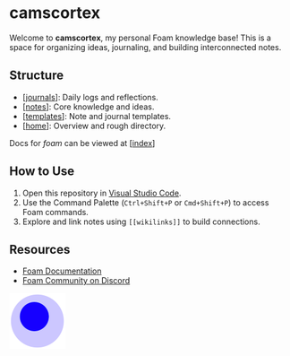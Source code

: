 # camscortex

Welcome to **camscortex**, my personal Foam knowledge base! This is a space for organizing ideas, journaling, and building interconnected notes.

## Structure

- [[journals]]: Daily logs and reflections.
- [[notes]]: Core knowledge and ideas.
- [[templates]]: Note and journal templates.
-  [[home]]: Overview and rough directory.

Docs for _foam_ can be viewed at [[index]]

## How to Use

1. Open this repository in [Visual Studio Code](https://code.visualstudio.com/).
2. Use the Command Palette (`Ctrl+Shift+P` or `Cmd+Shift+P`) to access Foam commands.
3. Explore and link notes using `[[wikilinks]]` to build connections.

## Resources

- [Foam Documentation](https://foambubble.github.io/foam)
- [Foam Community on Discord](https://foambubble.github.io/join-discord/g)

<img src="attachments/foam-icon.png" width=100>

[//begin]: # "Autogenerated link references for markdown compatibility"
[journals]: journals/journals "Journal Index"
[notes]: notes "notes"
[templates]: templates/templates "Templates"
[home]: home "home"
[index]: docs/index "Using Foam"
[//end]: # "Autogenerated link references"
